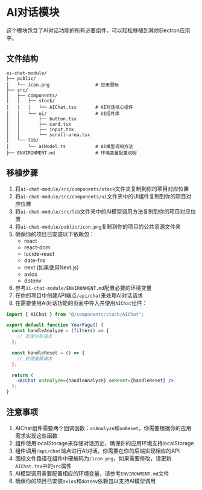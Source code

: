 # AI对话模块

这个模块包含了AI对话功能的所有必要组件，可以轻松移植到其他Electron应用中。

## 文件结构

```
ai-chat-module/
├── public/
│   └── icon.png                 # 应用图标
├── src/
│   ├── components/
│   │   ├── stock/
│   │   │   └── AIChat.tsx       # AI对话核心组件
│   │   └── ui/                  # UI组件库
│   │       ├── button.tsx
│   │       ├── card.tsx
│   │       ├── input.tsx
│   │       └── scroll-area.tsx
│   └── lib/
│       └── aiModel.ts           # AI模型调用方法
├── ENVIRONMENT.md               # 环境变量配置说明
```

## 移植步骤

1. 将`ai-chat-module/src/components/stock`文件夹复制到你的项目对应位置
2. 将`ai-chat-module/src/components/ui`文件夹中的UI组件复制到你的项目对应位置
3. 将`ai-chat-module/src/lib`文件夹中的AI模型调用方法复制到你的项目对应位置
4. 将`ai-chat-module/public/icon.png`复制到你的项目的公共资源文件夹
5. 确保你的项目已安装以下依赖包：
   - react
   - react-dom
   - lucide-react
   - date-fns
   - next (如果使用Next.js)
   - axios
   - dotenv
6. 参考`ai-chat-module/ENVIRONMENT.md`配置必要的环境变量
7. 在你的项目中创建API端点`/api/chat`来处理AI对话请求
8. 在需要使用AI对话功能的页面中导入并使用`AIChat`组件：

```jsx
import { AIChat } from "@/components/stock/AIChat";

export default function YourPage() {
  const handleAnalyze = (filters) => {
    // 处理分析请求
  };

  const handleReset = () => {
    // 处理重置请求
  };

  return (
    <AIChat onAnalyze={handleAnalyze} onReset={handleReset} />
  );
}
```

## 注意事项

1. AIChat组件需要两个回调函数：`onAnalyze`和`onReset`，你需要根据你的应用需求实现这些函数
2. 组件使用localStorage来存储对话历史，确保你的应用环境支持localStorage
3. 组件调用`/api/chat`端点进行AI对话，你需要在你的后端实现相应的API
4. 图标文件路径在组件中硬编码为`/icon.png`，如果需要修改，请更新`AIChat.tsx`中的`src`属性
5. AI模型调用需要配置相应的环境变量，请参考`ENVIRONMENT.md`文件
6. 确保你的项目已安装`axios`和`dotenv`依赖包以支持AI模型调用